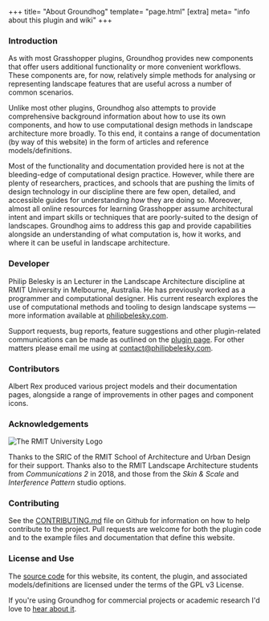 +++
title=        "About Groundhog"
template=     "page.html"
[extra]
meta=         "info about this plugin and wiki"
+++

### Introduction

As with most Grasshopper plugins, Groundhog provides new components that offer users additional functionality or more convenient workflows. These components are, for now, relatively simple methods for analysing or representing landscape features that are useful across a number of common scenarios.

Unlike most other plugins, Groundhog also attempts to provide comprehensive background information about how to use its own components, and how to use computational design methods in landscape architecture more broadly. To this end, it contains a range of documentation (by way of this website) in the form of articles and reference models/definitions.

Most of the functionality and documentation provided here is not at the bleeding-edge of computational design practice. However, while there are plenty of researchers, practices, and schools that are pushing the limits of design technology in our discipline there are few open, detailed, and accessible guides for understanding *how* they are doing so. Moreover, almost all online resources for learning Grasshopper assume architectural intent and impart skills or techniques that are poorly-suited to the design of landscapes. Groundhog aims to address this gap and provide capabilities alongside an understanding of what computation is, how it works, and where it can be useful in landscape architecture.

### Developer

Philip Belesky is an Lecturer in the Landscape Architecture discipline at RMIT University in Melbourne, Australia. He has previously worked as a programmer and computational designer. His current research explores the use of computational methods and tooling to design landscape systems — more information available at [philipbelesky.com](https://philipbelesky.com).

Support requests, bug reports, feature suggestions and other plugin-related communications can be made as outlined on the [plugin page](https://groundhog.la/plugin/). For other matters please email me using at [contact@philipbelesky.com](mailto:contact@philipbelesky.com).

### Contributors

Albert Rex produced various project models and their documentation pages, alongside a range of improvements in other pages and component icons.

### Acknowledgements

<div class="third-image"><img src="{{ config.base_url|safe }}/rmit-logo.svg" alt="The RMIT University Logo" /></div>

Thanks to the SRIC of the RMIT School of Architecture and Urban Design for their support. Thanks also to the RMIT Landscape Architecture students from *Communications 2* in 2018, and those from the *Skin & Scale* and *Interference Pattern* studio options.

### Contributing

See the [CONTRIBUTING.md](https://github.com/philipbelesky/groundhog/blob/develop/.github/CONTRIBUTING.md) file on Github for information on how to help contribute to the project. Pull requests are welcome for both the plugin code and to the example files and documentation that define this website.

### License and Use

The [source code](https://github.com/philipbelesky/groundhog) for this website, its content, the plugin, and associated models/definitions are licensed under the terms of the GPL v3 License.

If you're using Groundhog for commercial projects or academic research I'd love to [hear about it](mailto:groundhog@philipbelesky.com).
